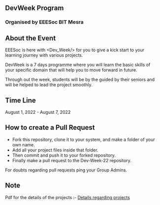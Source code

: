 
## DevWeek Program

### Organised by EEESoc BIT Mesra


## About the Event

EEESoc is here with <Dev_Week/> for you to give a kick start to your learning journey with various projects.

DevWeek is a 7 days programme where you will learn the basic skills of your specific domain that will help you to move forward in future. 

Through out the week, students will be by the guided by their seniors and will be helped to lead the project smoothly.


## Time Line

August 1, 2022 - August 7, 2022
## How to create a Pull Request

- Fork this repository, clone it to your system, and make a folder of your own name.
- Add all your project files inside that folder.
- Then commit and push it to your forked repository.
- Finally make a pull request to the Dev-Week-22 repository.

For doubts regarding pull requests ping your Group Admins.


## Note

Pdf for the details of the projects :- [Details regarding projects](https://drive.google.com/file/d/1icYuDPn40fuO6nrgyWBV9wpzHNXLRIF2/view?usp=sharing)

